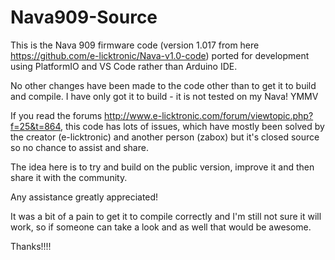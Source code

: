 # Nava909-Source

This is the Nava 909 firmware code (version 1.017 from here https://github.com/e-licktronic/Nava-v1.0-code) ported for development using PlatformIO and VS Code rather than Arduino IDE.

No other changes have been made to the code other than to get it to build and compile. I have only got it to build - it is not tested on my Nava! YMMV

If you read the forums http://www.e-licktronic.com/forum/viewtopic.php?f=25&t=864, this code has lots of issues, which have mostly been solved by the creator (e-licktronic) and another person (zabox) but it's closed source so no chance to assist and share.

The idea here is to try and build on the public version, improve it and then share it with the community.

Any assistance greatly appreciated! 

It was a bit of a pain to get it to compile correctly and I'm still not sure it will work, so if someone can take a look and as well that would be awesome.

Thanks!!!!
